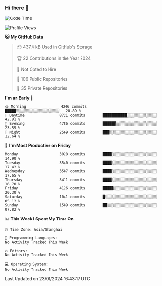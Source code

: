 ### Hi there 👋

<!--
**qbosen/qbosen** is a ✨ _special_ ✨ repository because its `README.md` (this file) appears on your GitHub profile.

Here are some ideas to get you started:

- 🔭 I’m currently working on ...
- 🌱 I’m currently learning ...
- 👯 I’m looking to collaborate on ...
- 🤔 I’m looking for help with ...
- 💬 Ask me about ...
- 📫 How to reach me: ...
- 😄 Pronouns: ...
- ⚡ Fun fact: ...
-->

<!--START_SECTION:waka-->
![Code Time](http://img.shields.io/badge/Code%20Time-2%2C111%20hrs%2036%20mins-blue)

![Profile Views](http://img.shields.io/badge/Profile%20Views-0-blue)

**🐱 My GitHub Data** 

> 📦 437.4 kB Used in GitHub's Storage 
 > 
> 🏆 22 Contributions in the Year 2024
 > 
> 🚫 Not Opted to Hire
 > 
> 📜 106 Public Repositories 
 > 
> 🔑 35 Private Repositories 
 > 
**I'm an Early 🐤** 

```text
🌞 Morning                4246 commits        █████░░░░░░░░░░░░░░░░░░░░   20.89 % 
🌆 Daytime                8721 commits        ███████████░░░░░░░░░░░░░░   42.91 % 
🌃 Evening                4786 commits        ██████░░░░░░░░░░░░░░░░░░░   23.55 % 
🌙 Night                  2569 commits        ███░░░░░░░░░░░░░░░░░░░░░░   12.64 % 
```
📅 **I'm Most Productive on Friday** 

```text
Monday                   3028 commits        ████░░░░░░░░░░░░░░░░░░░░░   14.90 % 
Tuesday                  3540 commits        ████░░░░░░░░░░░░░░░░░░░░░   17.42 % 
Wednesday                3587 commits        ████░░░░░░░░░░░░░░░░░░░░░   17.65 % 
Thursday                 3411 commits        ████░░░░░░░░░░░░░░░░░░░░░   16.78 % 
Friday                   4126 commits        █████░░░░░░░░░░░░░░░░░░░░   20.30 % 
Saturday                 1041 commits        █░░░░░░░░░░░░░░░░░░░░░░░░   05.12 % 
Sunday                   1589 commits        ██░░░░░░░░░░░░░░░░░░░░░░░   07.82 % 
```


📊 **This Week I Spent My Time On** 

```text
🕑︎ Time Zone: Asia/Shanghai

💬 Programming Languages: 
No Activity Tracked This Week

🔥 Editors: 
No Activity Tracked This Week

💻 Operating System: 
No Activity Tracked This Week
```


 Last Updated on 23/01/2024 16:43:17 UTC
<!--END_SECTION:waka-->
